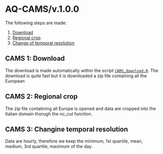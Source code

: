 # AQ-CAMS/v.1.0.0

The following steps are made:

1. [Download](#CAMS-1-Download)
2. [Regional crop](#CAMS-2-Regional-crop)
3. [Change of temporal resolution](#CAMS-3-Change-of-temporal-resolution)

## CAMS 1: Download
The download is made automatically within the script [`CAMS_download.R`](script/AQ/CAMS/CAMS_download.R). The download is quite fast but it is downloaded a zip file containing all the European 

## CAMS 2: Regional crop
The zip file contatining all Europe is opened and data are cropped into the Italian domain thorugh the *nc_cut* function.

## CAMS 3: Changine temporal resolution
Data are hourly, therefore we keep the minimum, 1st quartile, mean, medium, 3rd quartile, maximum of the day.
